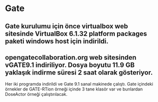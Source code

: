 # Gate
## Gate kurulumu için önce virtualbox web sitesinde VirtualBox 6.1.32 platform packages paketi windows host için indirildi. 
## opengatecollaboration.org web sitesinden vGATE9.1 indiriliyor. Dosya boyutu 11.9 GB yaklaşık indirme süresi 2 saat olarak gösteriyor.
Her iki programda indirildi ve Gate 9.1 sanal makinede çalıştı. Gate içindeki örnekler de GATE-RTion örneği içinde 3 tane klasör var ve bunlardan DoseActor örneği çalıştırılacak. 
